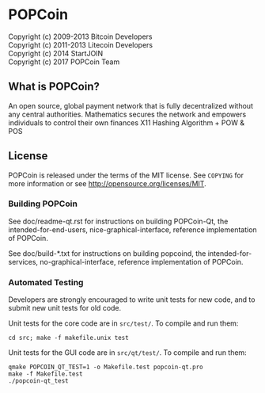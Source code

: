 POPCoin
==========================================

Copyright (c) 2009-2013 Bitcoin Developers<br/>
Copyright (c) 2011-2013 Litecoin Developers<br/>
Copyright (c) 	   2014 StartJOIN<br/>
Copyright (c) 	   2017 POPCoin Team<br/>

What is POPCoin?
----------------

An open source, global payment network that is fully decentralized without any central authorities. Mathematics secures the network and empowers individuals to control their own finances
X11 Hashing Algorithm + POW & POS

License
-------

POPCoin is released under the terms of the MIT license. See `COPYING` for more
information or see http://opensource.org/licenses/MIT.

### Building POPCoin

See doc/readme-qt.rst for instructions on building POPCoin-Qt,
the intended-for-end-users, nice-graphical-interface, reference
implementation of POPCoin.

See doc/build-*.txt for instructions on building popcoind,
the intended-for-services, no-graphical-interface, reference
implementation of POPCoin.



### Automated Testing

Developers are strongly encouraged to write unit tests for new code, and to
submit new unit tests for old code.

Unit tests for the core code are in `src/test/`. To compile and run them:

    cd src; make -f makefile.unix test

Unit tests for the GUI code are in `src/qt/test/`. To compile and run them:

    qmake POPCOIN_QT_TEST=1 -o Makefile.test popcoin-qt.pro
    make -f Makefile.test
    ./popcoin-qt_test
